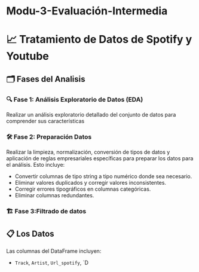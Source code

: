 # Modu-3-Evaluación-Intermedia
# 📈 Tratamiento de Datos de Spotify y Youtube

## 🗂️ Fases del Analisis

### 🔍 Fase 1: Análisis Exploratorio de Datos (EDA)

Realizar un análisis exploratorio detallado del conjunto de datos para comprender sus características

### 🛠️ Fase 2: Preparación Datos

Realizar la limpieza, normalización, conversión de tipos de datos y aplicación de reglas empresariales específicas para preparar los datos para el análisis. Esto incluye:
- Convertir columnas de tipo string a tipo numérico donde sea necesario.
- Eliminar valores duplicados y corregir valores inconsistentes.
- Corregir errores tipográficos en columnas categóricas.
- Eliminar columnas redundantes.

### 🏗️ Fase 3:Filtrado de datos


## 📋 Los Datos

Las columnas del DataFrame incluyen:
- `Track`, `Artist`, `Url_spotify`, `D


